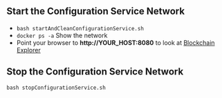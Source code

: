 ## Start the Configuration Service Network

* `bash startAndCleanConfigurationService.sh`
* `docker ps -a` Show the network
* Point your browser to **http://YOUR_HOST:8080** to look at [Blockchain Explorer](https://github.com/hyperledger/blockchain-explorer)

## Stop the Configuration Service Network
`bash stopConfigurationService.sh`
